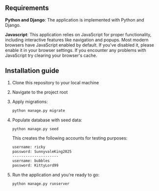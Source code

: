 ## Requirements

**Python and Django**: The application is implemented with Python and Django.

**Javascript**: This application relies on JavaScript for proper functionality, including interactive features like navigation and popups. Most modern browsers have JavaScript enabled by default. If you've disabled it, please enable it in your browser settings. If you encounter any problems with JavaScript try clearing your browser's cache.

## Installation guide


1. Clone this repository to your local machine

2. Navigate to the project root

3. Apply migrations:

   ```bash
   python manage.py migrate
   ```

4. Populate database with seed data:

   ```bash
   python manage.py seed
   ```
   This creates the following accounts for testing purposes:

   ```bash
   username: ricky
   password: SunnyvaleKing2025
   ---------------------
   username: bubbles
   password: KittyLord99
   ```
   
5. Run the application and you're ready to go:

   ```bash
   python manage.py runserver
   ```

